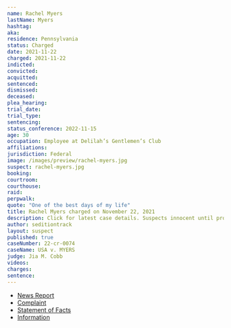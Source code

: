 ```yaml
---
name: Rachel Myers
lastName: Myers
hashtag:
aka:
residence: Pennsylvania
status: Charged
date: 2021-11-22
charged: 2021-11-22
indicted:
convicted:
acquitted:
sentenced:
dismissed:
deceased:
plea_hearing:
trial_date:
trial_type:
sentencing:
status_conference: 2022-11-15
age: 30
occupation: Employee at Delilah’s Gentlemen’s Club
affiliations:
jurisdiction: Federal
image: /images/preview/rachel-myers.jpg
suspect: rachel-myers.jpg
booking:
courtroom:
courthouse:
raid:
perpwalk:
quote: "One of the best days of my life"
title: Rachel Myers charged on November 22, 2021
description: Click for latest case details. Suspects innocent until proven guilty.
author: seditiontrack
layout: suspect
published: true
caseNumber: 22-cr-0074
caseName: USA v. MYERS
judge: Jia M. Cobb
videos:
charges:
sentence:
---
```

- [News Report](https://www.msn.com/en-us/news/crime/feds-claim-pa-woman-stormed-the-capitol-on-jan-6-welcomed-fight-with-counterprotesters/ar-AARp9Sv)
- [Complaint](https://www.justice.gov/usao-dc/case-multi-defendant/file/1459071/download)
- [Statement of Facts](https://www.justice.gov/usao-dc/case-multi-defendant/file/1459076/download)
- [Information](https://extremism.gwu.edu/sites/g/files/zaxdzs2191/f/Rachel%20Myers%20and%20Michael%20Gianos%20Information.pdf)
